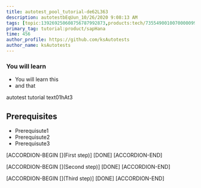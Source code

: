 ```yaml
---
title: autotest_pool_tutorial-de62L363
description: autotestbEqUun_10/26/2020 9:08:13 AM
tags: [topic:139269250608756787992873,products:tech/73554900100700000996,tutorial:experience/advanced]
primary_tag: tutorial:product/sapHana
time: 456
author_profile: https://github.com/ksAutotests
author_name: ksAutotests
---
```

### You will learn
- You will learn this
- and that

autotest tutorial text01hAt3

## Prerequisites
- Prerequisute1
- Prerequisute2
- Prerequisute3

[ACCORDION-BEGIN [](First step)]
[DONE]
[ACCORDION-END]

[ACCORDION-BEGIN [](Second step)]
[DONE]
[ACCORDION-END]

[ACCORDION-BEGIN [](Third step)]
[DONE]
[ACCORDION-END]

